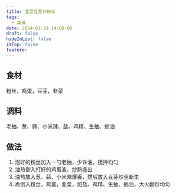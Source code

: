 ```yaml
---
title: 韭菜豆芽炒粉丝
tags:
  - 菜谱
date: 2024-01-31 14:00:00
draft: false
hideInList: false
isTop: false
feature:
---
```


## 食材
粉丝，鸡蛋，豆芽，韭菜

## 调料
老抽、葱、蒜、小米辣、盐、鸡精、生抽、蚝油

## 做法
1. 泡好的粉丝加入一勺老抽，少许油，搅拌均匀
2. 油热倒入打好的鸡蛋液，炒熟盛出
3. 油热放入葱、蒜、小米辣爆香，然后放入豆芽炒至断生
4. 再倒入粉丝，鸡蛋，韭菜，加盐、鸡精、生抽、蚝油，大火翻炒均匀